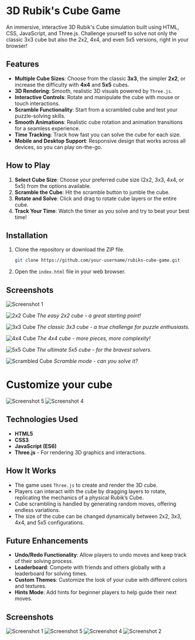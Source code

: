 # 3D Rubik's Cube Game

An immersive, interactive 3D Rubik's Cube simulation built using HTML, CSS, JavaScript, and Three.js. Challenge yourself to solve not only the classic 3x3 cube but also the 2x2, 4x4, and even 5x5 versions, right in your browser!

## Features
- **Multiple Cube Sizes**: Choose from the classic **3x3**, the simpler **2x2**, or increase the difficulty with **4x4** and **5x5** cubes.
- **3D Rendering**: Smooth, realistic 3D visuals powered by `Three.js`.
- **Interactive Controls**: Rotate and manipulate the cube with mouse or touch interactions.
- **Scramble Functionality**: Start from a scrambled cube and test your puzzle-solving skills.
- **Smooth Animations**: Realistic cube rotation and animation transitions for a seamless experience.
- **Time Tracking**: Track how fast you can solve the cube for each size.
- **Mobile and Desktop Support**: Responsive design that works across all devices, so you can play on-the-go.

## How to Play
1. **Select Cube Size**: Choose your preferred cube size (2x2, 3x3, 4x4, or 5x5) from the options available.
2. **Scramble the Cube**: Hit the scramble button to jumble the cube.
3. **Rotate and Solve**: Click and drag to rotate cube layers or the entire cube.
4. **Track Your Time**: Watch the timer as you solve and try to beat your best time!

## Installation
1. Clone the repository or download the ZIP file.
    ```bash
    git clone https://github.com/your-username/rubiks-cube-game.git
    ```
2. Open the `index.html` file in your web browser.

## Screenshots
![Screenshot 1](./website_images/img1.png)

![2x2 Cube](./website_images/img6.png)
*The easy 2x2 cube - a great starting point!*

![3x3 Cube](./website_images/img1.png)
*The classic 3x3 cube - a true challenge for puzzle enthusiasts.*

![4x4 Cube](./website_images/img7.png)
*The 4x4 cube - more pieces, more complexity!*

![5x5 Cube](./website_images/img8.png)
*The ultimate 5x5 cube - for the bravest solvers.*

![Scrambled Cube](./website_images/img2.png)
*Scramble mode - can you solve it?*

# Customize your cube
![Screenshot 5](./website_images/img5.png)
![Screenshot 4](./website_images/img4.png)

## Technologies Used
- **HTML5**
- **CSS3**
- **JavaScript (ES6)**
- **Three.js** - For rendering 3D graphics and interactions.

## How It Works
- The game uses `Three.js` to create and render the 3D cube.
- Players can interact with the cube by dragging layers to rotate, replicating the mechanics of a physical Rubik’s Cube.
- Cube scrambling is handled by generating random moves, offering endless variations.
- The size of the cube can be changed dynamically between 2x2, 3x3, 4x4, and 5x5 configurations.

## Future Enhancements
- **Undo/Redo Functionality**: Allow players to undo moves and keep track of their solving process.
- **Leaderboard**: Compete with friends and others globally with a leaderboard for solving times.
- **Custom Themes**: Customize the look of your cube with different colors and textures.
- **Hints Mode**: Add hints for beginner players to help guide their next moves.



## Screenshots

![Screenshot 1](./website_images/img1.png)
![Screenshot 5](./website_images/img5.png)
![Screenshot 4](./website_images/img4.png)
![Screenshot 2](./website_images/img2.png)
